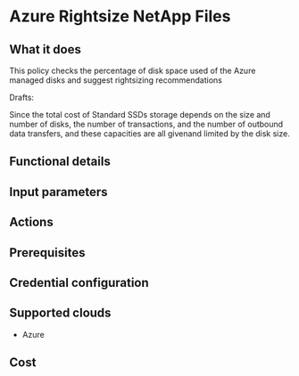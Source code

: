 # Azure Rightsize NetApp Files

## What it does

This policy checks the percentage of disk space used of the Azure managed disks and suggest rightsizing recommendations 

Drafts:

Since the total cost of Standard SSDs storage depends on the size and number of disks, the number of transactions, and the number of outbound data transfers, and these capacities are all givenand limited by the disk size.

## Functional details

## Input parameters

## Actions

## Prerequisites

## Credential configuration

## Supported clouds

- Azure

## Cost

